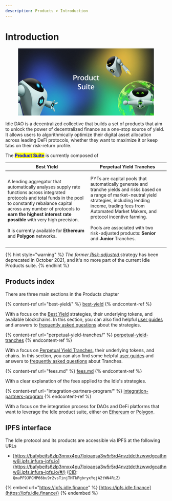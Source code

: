 ```yaml
---
description: Products > Introduction
---
```


# Introduction

<figure><img src="../.gitbook/assets/Product suite.png" alt=""><figcaption></figcaption></figure>

Idle DAO is a decentralized collective that builds a set of products that aim to unlock the power of decentralized finance as a one-stop source of yield. It allows users to algorithmically optimize their digital asset allocation across leading DeFi protocols, whether they want to maximize it or keep tabs on their risk-return profile.

The <mark style="color:blue;">**Product Suite**</mark> is currently composed of

| Best Yield                                                                                                                                                                                                                                                                                                                                                                                                          | Perpetual Yield Tranches                                                                                                                                                                                                                                                                                                                                                      |
| ------------------------------------------------------------------------------------------------------------------------------------------------------------------------------------------------------------------------------------------------------------------------------------------------------------------------------------------------------------------------------------------------------------------- | ----------------------------------------------------------------------------------------------------------------------------------------------------------------------------------------------------------------------------------------------------------------------------------------------------------------------------------------------------------------------------- |
| <p>A lending aggregator that automatically analyses supply rate functions across integrated protocols and total funds in the pool to constantly rebalance capital across any number of protocols to <strong>earn the highest interest rate possible</strong> with very high precision. <br><br>It is currently available for <strong>Ethereum</strong> and <strong>Polygon</strong> networks<strong>.</strong> </p> | <p>PYTs are capital pools that automatically generate and tranche yields and risks based on a range of market-neutral yield strategies, including lending income, trading fees from Automated Market Makers, and protocol incentive farming.  <br><br>Pools are associated with two risk-adjusted products: <strong>Senior</strong> and <strong>Junior</strong> Tranches.</p> |

{% hint style="warning" %}
_The former_[ _Risk-adjusted_ ](../other/archive/risk-adjusted.md)strategy has been deprecated in October 2021, and it's no more part of the current Idle Products suite.
{% endhint %}

## Products index

There are three main sections in the Products chapter

{% content-ref url="best-yield/" %}
[best-yield](best-yield/)
{% endcontent-ref %}

With a focus on the [Best Yield](best-yield/) strategies, their underlying tokens, and available blockchains. In this section, you can also find helpful [user guides](best-yield/overview.md) and answers to [frequently asked questions](best-yield/faqs.md) about the strategies.

{% content-ref url="perpetual-yield-tranches/" %}
[perpetual-yield-tranches](perpetual-yield-tranches/)
{% endcontent-ref %}

With a focus on [Perpetual Yield Tranches](perpetual-yield-tranches/), their underlying tokens, and chains. In this section, you can also find some helpful [user guides](perpetual-yield-tranches/overview.md) and answers to [frequently asked questions](perpetual-yield-tranches/faqs.md) about Tranches.

{% content-ref url="fees.md" %}
[fees.md](fees.md)
{% endcontent-ref %}

With a clear explanation of the fees applied to the Idle's strategies.

{% content-ref url="integration-partners-program/" %}
[integration-partners-program](integration-partners-program/)
{% endcontent-ref %}

With a focus on the integration process for DAOs and DeFi platforms that want to leverage the Idle product suite, either on [Ethereum](integration-partners-program/overview.md) or [Polygon](broken-reference).

## IPFS interface

The Idle protocol and its products are accessible via IPFS at the following URLs

* [https://bafybeifs6zlp3nnxx4pu7loioaqsa3w5r5rd4nvztdcthzwwdgcathnw6i.ipfs.infura-ipfs.io](https://bafybeifs6zlp3nnxx4pu7loioaqsa3w5r5rd4nvztdcthzwwdgcathnw6i.ipfs.infura-ipfs.io/#/) ([CID](https://docs.ipfs.io/concepts/content-addressing/): `QmaPF9JPCMP66bu9r2vsTinjTHTkPgbryxYqjA2tWN4RiZ`)

{% embed url="https://ipfs.idle.finance" %}
[https://ipfs.idle.finance](https://ipfs.idle.finance/)
{% endembed %}
